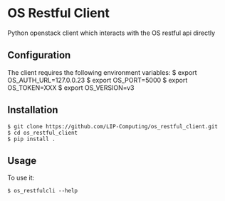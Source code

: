 # OS Restful Client

Python openstack client which interacts with the OS restful api directly


## Configuration
The client requires the following environment variables:
    $ export OS_AUTH_URL=127.0.0.23
    $ export OS_PORT=5000
    $ export OS_TOKEN=XXX
    $ export OS_VERSION=v3

## Installation
    $ git clone https://github.com/LIP-Computing/os_restful_client.git
    $ cd os_restful_client
    $ pip install .


## Usage


To use it:

    $ os_restfulcli --help

